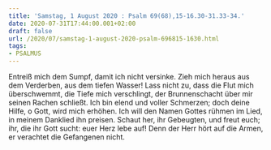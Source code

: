 ```yaml
---
title: 'Samstag, 1 August 2020 : Psalm 69(68),15-16.30-31.33-34.'
date: 2020-07-31T17:44:00.001+02:00
draft: false
url: /2020/07/samstag-1-august-2020-psalm-696815-1630.html
tags: 
- PSALMUS
---
```


Entreiß mich dem Sumpf, damit ich nicht versinke. Zieh mich heraus aus dem Verderben, aus dem tiefen Wasser! Lass nicht zu, dass die Flut mich überschwemmt, die Tiefe mich verschlingt, der Brunnenschacht über mir seinen Rachen schließt. Ich bin elend und voller Schmerzen; doch deine Hilfe, o Gott, wird mich erhöhen. Ich will den Namen Gottes rühmen im Lied, in meinem Danklied ihn preisen. Schaut her, ihr Gebeugten, und freut euch; ihr, die ihr Gott sucht: euer Herz lebe auf! Denn der Herr hört auf die Armen, er verachtet die Gefangenen nicht.